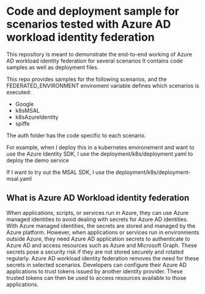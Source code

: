 # Code and deployment sample for scenarios tested with Azure AD workload identity federation
This repository is meant to demonstrate the end-to-end working of Azure AD workload identity federation for several scenarios
It contains code samples as well as deployment files.

This repo provides samples for the following scenarios, and the FEDERATED_ENVIRONMENT enviroment variable defines which scenarios is executed:
- Google
- k8sMSAL
- k8sAzureIdentity
- spiffe

The auth folder has the code specific to each scenario.

For example, when I deploy this in a kubernetes environement and want to use the Azure Identity SDK, I use the deployment/k8s/deployment.yaml to deploy the demo service

If I want to try out the MSAL SDK, I use the deployment/k8s/deployment-msal.yaml



## What is Azure AD Workload identity federation

When applications, scripts, or services run in Azure, they can use Azure managed identities to avoid dealing with secrets for Azure AD identities. With Azure managed identities, the secrets are stored and managed by the Azure platform.
However, when applications or services run in environments outside Azure, they need Azure AD application secrets to authenticate to Azure AD and access resources such as Azure and Microsoft Graph. These secrets pose a security risk if they are not stored securely and rotated regularly. Azure AD workload identity federation removes the need for these secrets in selected scenarios. Developers can configure their Azure AD applications to trust tokens issued by another identity provider. These trusted tokens can then be used to access resources available to those applications.

